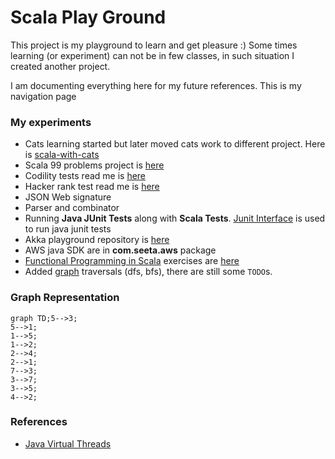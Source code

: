 # Scala Play Ground

This project is my playground to learn and get pleasure :) Some times learning (or experiment) can not be 
in few classes, in such situation I created another project. 

I am documenting everything here for my future references. This is my navigation page

### My experiments

- Cats learning started but later moved cats work to different project. Here is [scala-with-cats](https://github.com/Seetaramayya/scala-with-cats)
- Scala 99 problems project is [here](https://github.com/Seetaramayya/99ScalaProblems) 
- Codility tests read me is [here](./codility.md)
- Hacker rank test read me is [here](./hakerrank-test.md)
- JSON Web signature
- Parser and combinator
- Running __Java JUnit Tests__ along with __Scala Tests__. [Junit Interface](https://github.com/sbt/junit-interface) is 
used to run java junit tests
- Akka playground repository is [here](https://github.com/Seetaramayya/akka-examples)
- AWS java SDK are in __com.seeta.aws__ package
- [Functional Programming in Scala](http://manning.com/bjarnason/) exercises are [here](https://github.com/Seetaramayya/functional-programming-in-scala)
- Added [graph](src/main/scala/com/seeta/graphs) traversals (dfs, bfs), there are still some `TODO`s.


### Graph Representation

```mermaid
graph TD;5-->3;
5-->1;
1-->5;
1-->2;
2-->4;
2-->1;
7-->3;
3-->7;
3-->5;
4-->2;
```

### References 

- [Java Virtual Threads](https://blogs.oracle.com/javamagazine/post/java-loom-virtual-threads-platform-threads)